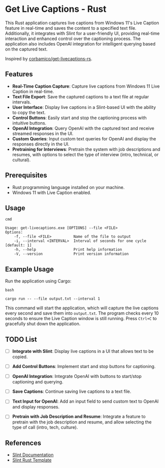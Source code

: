 # Get Live Captions - Rust

This Rust application captures live captions from Windows 11's Live Caption feature in real-time and saves the content to a specified text file. Additionally, it integrates with Slint for a user-friendly UI, providing real-time interaction and enhanced control over the captioning process. The application also includes OpenAI integration for intelligent querying based on the captured text.

Inspired by [corbamico/get-livecaptions-rs](https://github.com/corbamico/get-livecaptions-rs).

## Features

- **Real-Time Caption Capture**: Capture live captions from Windows 11 Live Caption in real-time.
- **Text File Export**: Save the captured captions to a text file at regular intervals.
- **User Interface**: Display live captions in a Slint-based UI with the ability to copy the text.
- **Control Buttons**: Easily start and stop the captioning process with intuitive buttons.
- **OpenAI Integration**: Query OpenAI with the captured text and receive streamed responses in the UI.
- **Custom Queries**: Input custom text queries for OpenAI and display the responses directly in the UI.
- **Pretraining for Interviews**: Pretrain the system with job descriptions and resumes, with options to select the type of interview (intro, technical, or cultural).

## Prerequisites

- Rust programming language installed on your machine.
- Windows 11 with Live Caption enabled.

## Usage

```
cmd

Usage: get-livecaptions.exe [OPTIONS] --file <FILE>  
Options: 
	-f, --file <FILE>          Name of the file to output   
	-i, --interval <INTERVAL>  Interval of seconds for one cycle [default: 1]   
	-h, --help                 Print help information   
	-V, --version              Print version information
```

## Example Usage

Run the application using Cargo:

```
bash

cargo run -- --file output.txt --interval 1
```

This command will start the application, which will capture the live captions every second and save them into `output.txt`. The program checks every 10 seconds to ensure the Live Caption window is still running. Press `Ctrl+C` to gracefully shut down the application.


## TODO List

- [ ]  **Integrate with Slint**: Display live captions in a UI that allows text to be copied.
- [ ]  **Add Control Buttons**: Implement start and stop buttons for captioning.
- [ ]  **OpenAI Integration**: Integrate OpenAI with buttons to start/stop captioning and querying.
- [ ]  **Save Captions**: Continue saving live captions to a text file.
- [ ]  **Text Input for OpenAI**: Add an input field to send custom text to OpenAI and display responses.
- [ ]  **Pretrain with Job Description and Resume**: Integrate a feature to pretrain with the job description and resume, and allow selecting the type of call (intro, tech, culture).


## References

- [Slint Documentation](https://slint.dev/)
- [Slint Rust Template](https://github.com/slint-ui/slint-rust-template)
